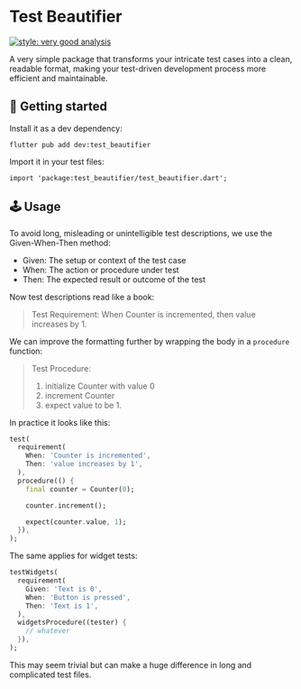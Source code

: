 # Test Beautifier

[![style: very good analysis](https://img.shields.io/badge/style-very_good_analysis-B22C89.svg)](https://pub.dev/packages/very_good_analysis)

A very simple package that transforms your intricate test cases into a clean, readable format, making your test-driven development process more efficient and maintainable.

## 🚀 Getting started 
Install it as a dev dependency:
```
flutter pub add dev:test_beautifier
```

Import it in your test files:
```
import 'package:test_beautifier/test_beautifier.dart';
```


## 🕹 Usage
To avoid long, misleading or unintelligible test descriptions, we use the Given-When-Then method:
- Given: The setup or context of the test case
- When: The action or procedure under test
- Then: The expected result or outcome of the test

Now test descriptions read like a book:
> Test Requirement: When Counter is incremented, then value increases by 1.

We can improve the formatting further by wrapping the body in a `procedure` function:
> Test Procedure:
>   1. initialize Counter with value 0
>   2. increment Counter
>   3. expect value to be 1.

In practice it looks like this:
``` dart
test(
  requirement(
    When: 'Counter is incremented',
    Then: 'value increases by 1',
  ),
  procedure(() {
    final counter = Counter(0);

    counter.increment();

    expect(counter.value, 1);
  }),
);
```

The same applies for widget tests:
``` dart
testWidgets(
  requirement(
    Given: 'Text is 0',
    When: 'Button is pressed',
    Then: 'Text is 1',
  ),
  widgetsProcedure((tester) {
    // whatever
  }),
);
```

This may seem trivial but can make a huge difference in long and complicated test files.